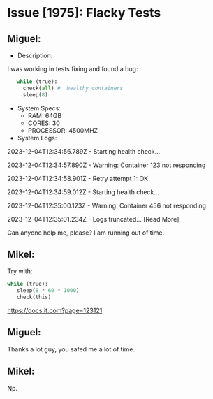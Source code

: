 # Issue [1975]: Flacky Tests

## Miguel: 

- Description:

I was working in tests fixing and found a bug:

```python 
   while (true): 
     check(all) #  healthy containers
     sleep(8) 
```

- System Specs:
    - RAM: 64GB
    - CORES: 30
    - PROCESSOR: 4500MHZ
- System Logs:

2023-12-04T12:34:56.789Z - Starting health check... 

2023-12-04T12:34:57.890Z - Warning: Container 123 not responding 

2023-12-04T12:34:58.901Z - Retry attempt 1: OK 

2023-12-04T12:34:59.012Z - Starting health check... 

2023-12-04T12:35:00.123Z - Warning: Container 456 not responding 

2023-12-04T12:35:01.234Z - Logs truncated... [Read More] 

Can anyone help me, please? I am running out of time.

## Mikel:

Try with: 

```python 
while (true): 
   sleep(8 * 60 * 1000) 
   check(this)
```

https://docs.it.com?page=123121 

## Miguel:

Thanks a lot guy, you safed me a lot of time.

## Mikel:

Np.
